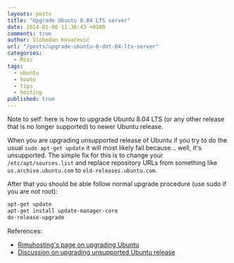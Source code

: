 ```yaml
---
layouts: posts
title: "Upgrade Ubuntu 8.04 LTS server"
date: 2014-01-06 11:36:43 +0100
comments: true
author: Slobodan Kovačević
url: "/posts/upgrade-ubuntu-8-dot-04-lts-server"
categories:
  - Misc
tags:
  - ubuntu
  - howto
  - tips
  - hosting
published: true
---
```


Note to self: here is how to upgrade Ubuntu 8.04 LTS (or any other release that is no longer supported) to newer Ubuntu release.

When you are upgrading unsupported release of Ubuntu if you try to do the usual `sudo apt-get update` it will most likely fail because... well, it's unsupported. The simple fix for this is to change your `/etc/apt/sources.list` and replace repository URLs from something like `us.archive.ubuntu.com` to `old-releases.ubuntu.com`.

After that you should be able follow normal upgrade procedure (use sudo if you are not root):

``` sh
apt-get update
apt-get install update-manager-core
do-release-upgrade
```

References:

* [Rimuhosting's page on upgrading Ubuntu][1]
* [Discussion on upgrading unsupported Ubuntu release][2]

[1]: http://rimuhosting.com/knowledgebase/linux/distros/ubuntu "Rimuhosting's page on upgrading Ubuntu"
[2]: http://askubuntu.com/questions/91815/how-to-install-software-or-upgrade-from-old-unsupported-release  "Discussion on upgrading unsupported Ubuntu release"
